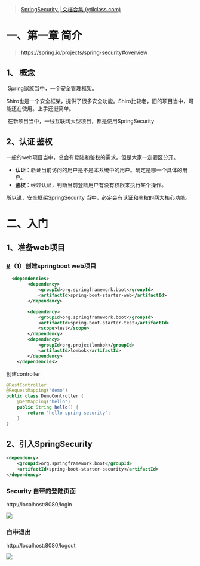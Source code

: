 >  [SpringSecurity | 文档合集 (ydlclass.com)](https://www.ydlclass.com/doc21xnv/frame/springsecurity/#课程概述)

# 一、第一章 简介

> https://spring.io/projects/spring-security#overview

## 1、 概念

​	Spring家族当中，一个安全管理框架。

​	Shiro也是一个安全框架，提供了很多安全功能。Shiro比较老，旧的项目当中，可能还在使用。上手还挺简单。

​	在新项目当中，一线互联网大型项目，都是使用SpringSecurity 

## 2、认证 鉴权

一般的web项目当中，总会有登陆和鉴权的需求。但是大家一定要区分开。

- **认证**：验证当前访问的用户是不是本系统中的用户。确定是哪一个具体的用户。
- **鉴权**：经过认证，判断当前登陆用户有没有权限来执行某个操作。

所以说，安全框架SpringSecurity 当中，必定会有认证和鉴权的两大核心功能。



# 二、入门

## 1、准备web项目

### [#](https://www.ydlclass.com/doc21xnv/frame/springsecurity/#_1-创建springboot-web项目)（1）创建springboot web项目

```xml
  <dependencies>
        <dependency>
            <groupId>org.springframework.boot</groupId>
            <artifactId>spring-boot-starter-web</artifactId>
        </dependency>

        <dependency>
            <groupId>org.springframework.boot</groupId>
            <artifactId>spring-boot-starter-test</artifactId>
            <scope>test</scope>
        </dependency>
        <dependency>
            <groupId>org.projectlombok</groupId>
            <artifactId>lombok</artifactId>
        </dependency>
    </dependencies>
```

创建controller

```java
@RestController
@RequestMapping("demo")
public class DemoController {
    @GetMapping("hello")
    public String hello() {
        return "hello spring security";
    }
}
```



## 2、引入SpringSecurity

```xml
<dependency>
    <groupId>org.springframework.boot</groupId>
    <artifactId>spring-boot-starter-security</artifactId>
</dependency>
```



### Security 自带的登陆页面

http://localhost:8080/login

![](https://www.ydlclass.com/doc21xnv/assets/image-20220820161941164.cbb43a81.png)

### 自带退出

http://localhost:8080/logout

![](https://www.ydlclass.com/doc21xnv/assets/image-20220820162224080.61bbcd0e.png)



# 